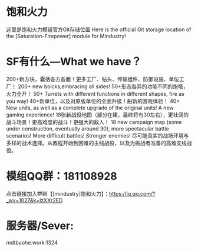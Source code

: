 # 饱和火力
这里是饱和火力模组官方Git存储位置
Here is the official Git storage location of the [Saturation-Firepower] module for Mindustry!
# SF有什么—What we have？
200+新方块，囊括各方各面！更多工厂、钻头、传输组件、防御设施、单位工厂！
200+ new bolcks,embracing all sides!
50+形态各异的功能不同的炮塔，火力全开！
50+ Turrets with different functions in different shapes, fire as you way!
40+新单位，以及对原版单位的全面升级！船新的游戏体验！
40+ New units, as well as a complete upgrade of the original units! A new gaming experience!
18张新战役地图（部分在建，最终将有30左右），更壮阔的战斗场景！更高难度的战斗！更强大的敌人！
18 new campaign map (some under construction, eventually around 30), more spectacular battle scenarios! More difficult battles! Stronger enemies!
尽可能真实的战场环境与多样的战术选择。从教程开始到困难的主线战役，以及为挑战者准备的高难支线战役。
# 模组QQ群：181108928
点击链接加入群聊【[mindustry]饱和火力】：https://jq.qq.com/?_wv=1027&k=lzXXr2ED

# 服务器/Sever:
mdtbaohe.work:1324
